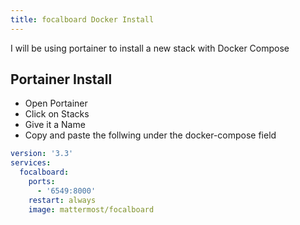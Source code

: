 ```yaml
---
title: focalboard Docker Install
---
```

<script type="text/javascript">(function(w,s){var e=document.createElement("script");e.type="text/javascript";e.async=true;e.src="https://cdn.pagesense.io/js/webally/f2527eebee974243853bcd47b32631f4.js";var x=document.getElementsByTagName("script")[0];x.parentNode.insertBefore(e,x);})(window,"script");</script>

I will be using portainer to install a new stack with Docker Compose

## Portainer Install

- Open Portainer
- Click on Stacks
- Give it a Name
- Copy and paste the follwing under the docker-compose field

```yml
version: '3.3'
services:
  focalboard:
    ports:
      - '6549:8000'
    restart: always
    image: mattermost/focalboard
```

